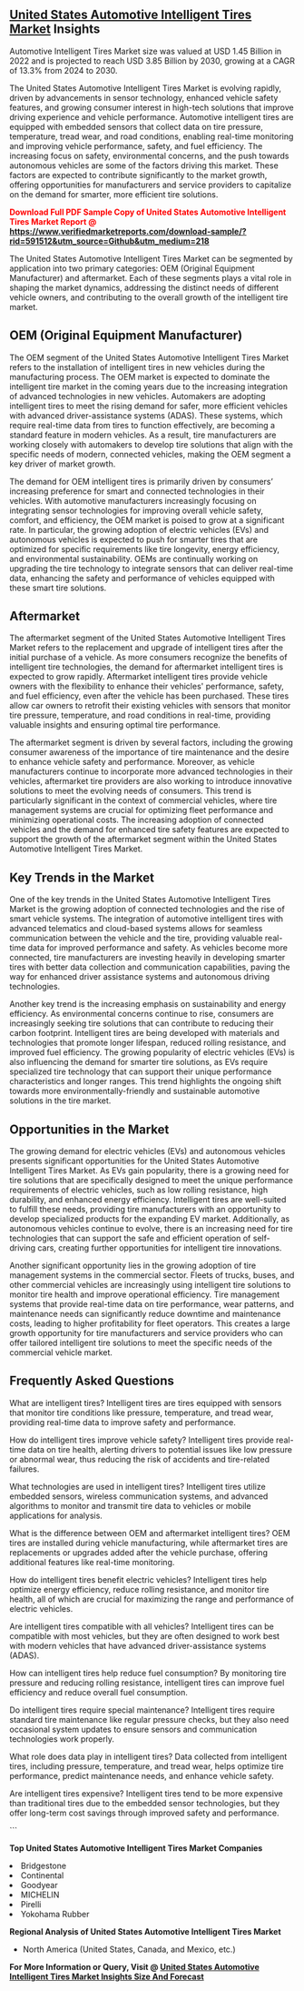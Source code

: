 <h2><a href="https://www.verifiedmarketreports.com/download-sample/?rid=591512&amp;utm_source=Github&amp;utm_medium=218" target="_blank">United States Automotive Intelligent Tires Market</a> Insights</h2><p>Automotive Intelligent Tires Market size was valued at USD 1.45 Billion in 2022 and is projected to reach USD 3.85 Billion by 2030, growing at a CAGR of 13.3% from 2024 to 2030.</p><p> <p>The United States Automotive Intelligent Tires Market is evolving rapidly, driven by advancements in sensor technology, enhanced vehicle safety features, and growing consumer interest in high-tech solutions that improve driving experience and vehicle performance. Automotive intelligent tires are equipped with embedded sensors that collect data on tire pressure, temperature, tread wear, and road conditions, enabling real-time monitoring and improving vehicle performance, safety, and fuel efficiency. The increasing focus on safety, environmental concerns, and the push towards autonomous vehicles are some of the factors driving this market. These factors are expected to contribute significantly to the market growth, offering opportunities for manufacturers and service providers to capitalize on the demand for smarter, more efficient tire solutions. <strong><p><span class=""><span style="color: #ff0000;"><strong>Download Full PDF Sample Copy of United States Automotive Intelligent Tires Market Report</strong> @ </span><a href="https://www.verifiedmarketreports.com/download-sample/?rid=591512&amp;utm_source=Github&amp;utm_medium=218" target="_blank">https://www.verifiedmarketreports.com/download-sample/?rid=591512&amp;utm_source=Github&amp;utm_medium=218</a></span></p></strong></p> <p>The United States Automotive Intelligent Tires Market can be segmented by application into two primary categories: OEM (Original Equipment Manufacturer) and aftermarket. Each of these segments plays a vital role in shaping the market dynamics, addressing the distinct needs of different vehicle owners, and contributing to the overall growth of the intelligent tire market.</p> <h2>OEM (Original Equipment Manufacturer)</h2> <p>The OEM segment of the United States Automotive Intelligent Tires Market refers to the installation of intelligent tires in new vehicles during the manufacturing process. The OEM market is expected to dominate the intelligent tire market in the coming years due to the increasing integration of advanced technologies in new vehicles. Automakers are adopting intelligent tires to meet the rising demand for safer, more efficient vehicles with advanced driver-assistance systems (ADAS). These systems, which require real-time data from tires to function effectively, are becoming a standard feature in modern vehicles. As a result, tire manufacturers are working closely with automakers to develop tire solutions that align with the specific needs of modern, connected vehicles, making the OEM segment a key driver of market growth.</p> <p>The demand for OEM intelligent tires is primarily driven by consumers’ increasing preference for smart and connected technologies in their vehicles. With automotive manufacturers increasingly focusing on integrating sensor technologies for improving overall vehicle safety, comfort, and efficiency, the OEM market is poised to grow at a significant rate. In particular, the growing adoption of electric vehicles (EVs) and autonomous vehicles is expected to push for smarter tires that are optimized for specific requirements like tire longevity, energy efficiency, and environmental sustainability. OEMs are continually working on upgrading the tire technology to integrate sensors that can deliver real-time data, enhancing the safety and performance of vehicles equipped with these smart tire solutions.</p> <h2>Aftermarket</h2> <p>The aftermarket segment of the United States Automotive Intelligent Tires Market refers to the replacement and upgrade of intelligent tires after the initial purchase of a vehicle. As more consumers recognize the benefits of intelligent tire technologies, the demand for aftermarket intelligent tires is expected to grow rapidly. Aftermarket intelligent tires provide vehicle owners with the flexibility to enhance their vehicles' performance, safety, and fuel efficiency, even after the vehicle has been purchased. These tires allow car owners to retrofit their existing vehicles with sensors that monitor tire pressure, temperature, and road conditions in real-time, providing valuable insights and ensuring optimal tire performance.</p> <p>The aftermarket segment is driven by several factors, including the growing consumer awareness of the importance of tire maintenance and the desire to enhance vehicle safety and performance. Moreover, as vehicle manufacturers continue to incorporate more advanced technologies in their vehicles, aftermarket tire providers are also working to introduce innovative solutions to meet the evolving needs of consumers. This trend is particularly significant in the context of commercial vehicles, where tire management systems are crucial for optimizing fleet performance and minimizing operational costs. The increasing adoption of connected vehicles and the demand for enhanced tire safety features are expected to support the growth of the aftermarket segment within the United States Automotive Intelligent Tires Market.</p> <h2>Key Trends in the Market</h2> <p>One of the key trends in the United States Automotive Intelligent Tires Market is the growing adoption of connected technologies and the rise of smart vehicle systems. The integration of automotive intelligent tires with advanced telematics and cloud-based systems allows for seamless communication between the vehicle and the tire, providing valuable real-time data for improved performance and safety. As vehicles become more connected, tire manufacturers are investing heavily in developing smarter tires with better data collection and communication capabilities, paving the way for enhanced driver assistance systems and autonomous driving technologies.</p> <p>Another key trend is the increasing emphasis on sustainability and energy efficiency. As environmental concerns continue to rise, consumers are increasingly seeking tire solutions that can contribute to reducing their carbon footprint. Intelligent tires are being developed with materials and technologies that promote longer lifespan, reduced rolling resistance, and improved fuel efficiency. The growing popularity of electric vehicles (EVs) is also influencing the demand for smarter tire solutions, as EVs require specialized tire technology that can support their unique performance characteristics and longer ranges. This trend highlights the ongoing shift towards more environmentally-friendly and sustainable automotive solutions in the tire market.</p> <h2>Opportunities in the Market</h2> <p>The growing demand for electric vehicles (EVs) and autonomous vehicles presents significant opportunities for the United States Automotive Intelligent Tires Market. As EVs gain popularity, there is a growing need for tire solutions that are specifically designed to meet the unique performance requirements of electric vehicles, such as low rolling resistance, high durability, and enhanced energy efficiency. Intelligent tires are well-suited to fulfill these needs, providing tire manufacturers with an opportunity to develop specialized products for the expanding EV market. Additionally, as autonomous vehicles continue to evolve, there is an increasing need for tire technologies that can support the safe and efficient operation of self-driving cars, creating further opportunities for intelligent tire innovations.</p> <p>Another significant opportunity lies in the growing adoption of tire management systems in the commercial sector. Fleets of trucks, buses, and other commercial vehicles are increasingly using intelligent tire solutions to monitor tire health and improve operational efficiency. Tire management systems that provide real-time data on tire performance, wear patterns, and maintenance needs can significantly reduce downtime and maintenance costs, leading to higher profitability for fleet operators. This creates a large growth opportunity for tire manufacturers and service providers who can offer tailored intelligent tire solutions to meet the specific needs of the commercial vehicle market.</p> <h2>Frequently Asked Questions</h2> <p>What are intelligent tires? Intelligent tires are tires equipped with sensors that monitor tire conditions like pressure, temperature, and tread wear, providing real-time data to improve safety and performance.</p> <p>How do intelligent tires improve vehicle safety? Intelligent tires provide real-time data on tire health, alerting drivers to potential issues like low pressure or abnormal wear, thus reducing the risk of accidents and tire-related failures.</p> <p>What technologies are used in intelligent tires? Intelligent tires utilize embedded sensors, wireless communication systems, and advanced algorithms to monitor and transmit tire data to vehicles or mobile applications for analysis.</p> <p>What is the difference between OEM and aftermarket intelligent tires? OEM tires are installed during vehicle manufacturing, while aftermarket tires are replacements or upgrades added after the vehicle purchase, offering additional features like real-time monitoring.</p> <p>How do intelligent tires benefit electric vehicles? Intelligent tires help optimize energy efficiency, reduce rolling resistance, and monitor tire health, all of which are crucial for maximizing the range and performance of electric vehicles.</p> <p>Are intelligent tires compatible with all vehicles? Intelligent tires can be compatible with most vehicles, but they are often designed to work best with modern vehicles that have advanced driver-assistance systems (ADAS).</p> <p>How can intelligent tires help reduce fuel consumption? By monitoring tire pressure and reducing rolling resistance, intelligent tires can improve fuel efficiency and reduce overall fuel consumption.</p> <p>Do intelligent tires require special maintenance? Intelligent tires require standard tire maintenance like regular pressure checks, but they also need occasional system updates to ensure sensors and communication technologies work properly.</p> <p>What role does data play in intelligent tires? Data collected from intelligent tires, including pressure, temperature, and tread wear, helps optimize tire performance, predict maintenance needs, and enhance vehicle safety.</p> <p>Are intelligent tires expensive? Intelligent tires tend to be more expensive than traditional tires due to the embedded sensor technologies, but they offer long-term cost savings through improved safety and performance.</p> ```</p><p><strong>Top United States Automotive Intelligent Tires Market Companies</strong></p><div data-test-id=""><p><li>Bridgestone</li><li> Continental</li><li> Goodyear</li><li> MICHELIN</li><li> Pirelli</li><li> Yokohama Rubber</li></p><div><strong>Regional Analysis of&nbsp;United States Automotive Intelligent Tires Market</strong></div><ul><li dir="ltr"><p dir="ltr">North America&nbsp;(United States, Canada, and Mexico, etc.)</p></li></ul><p><strong>For More Information or Query, Visit @&nbsp;</strong><strong><a href="https://www.verifiedmarketreports.com/product/automotive-intelligent-tires-market/?utm_source=Github&amp;utm_medium=218" target="_blank">United States Automotive Intelligent Tires Market Insights Size And Forecast</a></strong></p></div>
